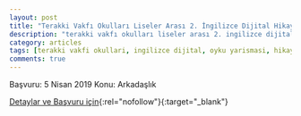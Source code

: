 ```yaml
---
layout: post
title: "Terakki Vakfı Okulları Liseler Arası 2. İngilizce Dijital Hikaye Yarışması"
description: "terakki vakfı okulları liseler arası 2. ingilizce dijital hikaye yarışması"
category: articles
tags: [terakki vakfi okullari, ingilizce dijital, oyku yarismasi, hikaye yarismasi]
comments: true
---
```


Başvuru: 5 Nisan 2019
Konu: Arkadaşlık

[Detaylar ve Başvuru için](https://docs.google.com/forms/d/e/1FAIpQLSeyy0EwfHdtrwoZp61I1u_dsj51odqQwJeyaTqoT41aPbuhcA/viewform?utm_source=edebiyatyarismalari.com&utm_medium=affiliate){:rel="nofollow"}{:target="_blank"}
